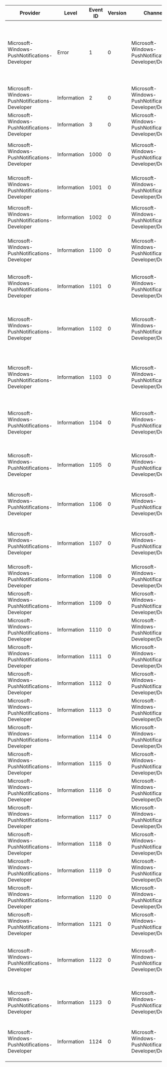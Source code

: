 Provider                                       |  Level        |  Event ID  |  Version  |  Channel                                              |  Task                       |  Opcode  |  Keyword  |  Message
-----------------------------------------------|---------------|------------|-----------|-------------------------------------------------------|-----------------------------|----------|-----------|-----------------------------------------------------------------------------------------------------------------------------------------------------
Microsoft-Windows-PushNotifications-Developer  |  Error        |  1         |  0        |  Microsoft-Windows-PushNotifications-Developer/Debug  |                             |          |           |  The Windows Push Notification Developer APIs have encountered an error in file {FileName}, function {FunctionName}, line {LineNumber}: {ErrorCode}.
Microsoft-Windows-PushNotifications-Developer  |  Information  |  2         |  0        |  Microsoft-Windows-PushNotifications-Developer/Debug  |                             |          |           |
Microsoft-Windows-PushNotifications-Developer  |  Information  |  3         |  0        |  Microsoft-Windows-PushNotifications-Developer/Debug  |                             |          |           |
Microsoft-Windows-PushNotifications-Developer  |  Information  |  1000      |  0        |  Microsoft-Windows-PushNotifications-Developer/Debug  |                             |          |           |  A channel request has been started with the following parameters: {AppID} [AppID].
Microsoft-Windows-PushNotifications-Developer  |  Information  |  1001      |  0        |  Microsoft-Windows-PushNotifications-Developer/Debug  |                             |          |           |  A channel request has completed: {AppID} [AppID] {Channel} [ChannelUri].
Microsoft-Windows-PushNotifications-Developer  |  Information  |  1002      |  0        |  Microsoft-Windows-PushNotifications-Developer/Debug  |                             |          |           |  The following channel has been closed: {Channel} [ChannelUri].
Microsoft-Windows-PushNotifications-Developer  |  Information  |  1100      |  0        |  Microsoft-Windows-PushNotifications-Developer/Debug  |  CloudNotificationDelivery  |  Start   |           |  A cloud notification is about to be delivered: {NotificationType} [NotificationType].
Microsoft-Windows-PushNotifications-Developer  |  Information  |  1101      |  0        |  Microsoft-Windows-PushNotifications-Developer/Debug  |  CloudNotificationDelivery  |  Stop    |           |  A cloud notification has been delivered: {NotificationType} [NotificationType].
Microsoft-Windows-PushNotifications-Developer  |  Information  |  1102      |  0        |  Microsoft-Windows-PushNotifications-Developer/Debug  |                             |          |           |  A cloud notification has been canceled and will not be delivered to the presentation layer: {NotificationType} [NotificationType].
Microsoft-Windows-PushNotifications-Developer  |  Information  |  1103      |  0        |  Microsoft-Windows-PushNotifications-Developer/Debug  |                             |          |           |  A cloud notification has been delivered to the presentation layer: {NotificationType} [NotificationType].
Microsoft-Windows-PushNotifications-Developer  |  Information  |  1104      |  0        |  Microsoft-Windows-PushNotifications-Developer/Debug  |                             |          |           |  A notification has been delivered to the presentation layer: {AppID} [AppId] {NotificationType} [NotificationType].
Microsoft-Windows-PushNotifications-Developer  |  Information  |  1105      |  0        |  Microsoft-Windows-PushNotifications-Developer/Debug  |                             |          |           |  A clear tile message has been delivered to the presentation layer: {AppID} [AppId].
Microsoft-Windows-PushNotifications-Developer  |  Information  |  1106      |  0        |  Microsoft-Windows-PushNotifications-Developer/Debug  |                             |          |           |  A clear badge message has been delivered to the presentation layer: {AppID} [AppId].
Microsoft-Windows-PushNotifications-Developer  |  Information  |  1107      |  0        |  Microsoft-Windows-PushNotifications-Developer/Debug  |                             |          |           |  A cancel toast message has been delivered to the presentation layer: {AppID} [AppId].
Microsoft-Windows-PushNotifications-Developer  |  Information  |  1108      |  0        |  Microsoft-Windows-PushNotifications-Developer/Debug  |  ToastDismissed             |  Start   |           |
Microsoft-Windows-PushNotifications-Developer  |  Information  |  1109      |  0        |  Microsoft-Windows-PushNotifications-Developer/Debug  |  ToastDismissed             |  Stop    |           |
Microsoft-Windows-PushNotifications-Developer  |  Information  |  1110      |  0        |  Microsoft-Windows-PushNotifications-Developer/Debug  |  ToastCanceled              |  Start   |           |
Microsoft-Windows-PushNotifications-Developer  |  Information  |  1111      |  0        |  Microsoft-Windows-PushNotifications-Developer/Debug  |  ToastCanceled              |  Stop    |           |
Microsoft-Windows-PushNotifications-Developer  |  Information  |  1112      |  0        |  Microsoft-Windows-PushNotifications-Developer/Debug  |  ToastTimedOut              |  Start   |           |
Microsoft-Windows-PushNotifications-Developer  |  Information  |  1113      |  0        |  Microsoft-Windows-PushNotifications-Developer/Debug  |  ToastTimedOut              |  Stop    |           |
Microsoft-Windows-PushNotifications-Developer  |  Information  |  1114      |  0        |  Microsoft-Windows-PushNotifications-Developer/Debug  |  ToastActivated             |  Start   |           |
Microsoft-Windows-PushNotifications-Developer  |  Information  |  1115      |  0        |  Microsoft-Windows-PushNotifications-Developer/Debug  |  ToastActivated             |  Stop    |           |
Microsoft-Windows-PushNotifications-Developer  |  Information  |  1116      |  0        |  Microsoft-Windows-PushNotifications-Developer/Debug  |  ToastError                 |  Start   |           |
Microsoft-Windows-PushNotifications-Developer  |  Information  |  1117      |  0        |  Microsoft-Windows-PushNotifications-Developer/Debug  |  ToastError                 |  Stop    |           |
Microsoft-Windows-PushNotifications-Developer  |  Information  |  1118      |  0        |  Microsoft-Windows-PushNotifications-Developer/Debug  |                             |          |           |  A clear all toast event has been set.
Microsoft-Windows-PushNotifications-Developer  |  Information  |  1119      |  0        |  Microsoft-Windows-PushNotifications-Developer/Debug  |                             |          |           |  A remove toast event has been set.
Microsoft-Windows-PushNotifications-Developer  |  Information  |  1120      |  0        |  Microsoft-Windows-PushNotifications-Developer/Debug  |                             |          |           |  A remove toast w/ tag event has been set.
Microsoft-Windows-PushNotifications-Developer  |  Information  |  1121      |  0        |  Microsoft-Windows-PushNotifications-Developer/Debug  |                             |          |           |  A remove toast w/ tag and group event has been set.
Microsoft-Windows-PushNotifications-Developer  |  Information  |  1122      |  0        |  Microsoft-Windows-PushNotifications-Developer/Debug  |  ConnectionStatusDelivery   |  Start   |           |  A connection status update is about to be delivered: {AppID} [AppId] {IsConnected} [IsConnected].
Microsoft-Windows-PushNotifications-Developer  |  Information  |  1123      |  0        |  Microsoft-Windows-PushNotifications-Developer/Debug  |  ConnectionStatusDelivery   |  Stop    |           |  A connection status update has been delivered: {AppID} [AppId] {IsConnected} [IsConnected].
Microsoft-Windows-PushNotifications-Developer  |  Information  |  1124      |  0        |  Microsoft-Windows-PushNotifications-Developer/Debug  |                             |          |           |  A clear flyout message has been delivered to the presentation layer: {AppID} [AppId].